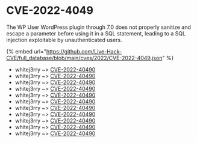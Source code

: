 # CVE-2022-4049

The WP User WordPress plugin through 7.0 does not properly sanitize and escape a parameter before using it in a SQL statement, leading to a SQL injection exploitable by unauthenticated users.

{% embed url="https://github.com/Live-Hack-CVE/full_database/blob/main/cves/2022/CVE-2022-4049.json" %}


* whitej3rry ~> [CVE-2022-40490](https://www.alice-snow.ru/2022/database/cve-2022-4049/cve-2022-40490-whitej3rry)
* whitej3rry ~> [CVE-2022-40490](https://www.alice-snow.ru/2022/database/cve-2022-4049/cve-2022-40490-whitej3rry)
* whitej3rry ~> [CVE-2022-40490](https://www.alice-snow.ru/2022/database/cve-2022-4049/cve-2022-40490-whitej3rry)
* whitej3rry ~> [CVE-2022-40490](https://www.alice-snow.ru/2022/database/cve-2022-4049/cve-2022-40490-whitej3rry)
* whitej3rry ~> [CVE-2022-40490](https://www.alice-snow.ru/2022/database/cve-2022-4049/cve-2022-40490-whitej3rry)
* whitej3rry ~> [CVE-2022-40490](https://www.alice-snow.ru/2022/database/cve-2022-4049/cve-2022-40490-whitej3rry)
* whitej3rry ~> [CVE-2022-40490](https://www.alice-snow.ru/2022/database/cve-2022-4049/cve-2022-40490-whitej3rry)
* whitej3rry ~> [CVE-2022-40490](https://www.alice-snow.ru/2022/database/cve-2022-4049/cve-2022-40490-whitej3rry)
* whitej3rry ~> [CVE-2022-40490](https://www.alice-snow.ru/2022/database/cve-2022-4049/cve-2022-40490-whitej3rry)
* whitej3rry ~> [CVE-2022-40490](https://www.alice-snow.ru/2022/database/cve-2022-4049/cve-2022-40490-whitej3rry)
* whitej3rry ~> [CVE-2022-40490](https://www.alice-snow.ru/2022/database/cve-2022-4049/cve-2022-40490-whitej3rry)
